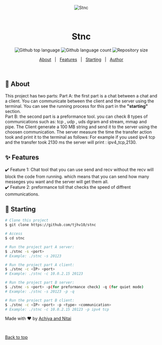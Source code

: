 <div align="center" id="top"> 
  <img src="./.github/app.gif" alt="Stnc" />

  &#xa0;

  <!-- <a href="https://stnc.netlify.app">Demo</a> -->
</div>

<h1 align="center">Stnc</h1>

<p align="center">
  <img alt="Github top language" src="https://img.shields.io/github/languages/top/tjhv10/stnc?color=56BEB8">

  <img alt="Github language count" src="https://img.shields.io/github/languages/count/tjhv10/stnc?color=56BEB8">

  <img alt="Repository size" src="https://img.shields.io/github/repo-size/tjhv10/stnc?color=56BEB8">
</p>

<p align="center">
  <a href="#dart-about">About</a> &#xa0; | &#xa0; 
  <a href="#sparkles-features">Features</a> &#xa0; | &#xa0;
  <a href="#checkered_flag-starting">Starting</a> &#xa0; | &#xa0;
  <a href="https://github.com/tjhv10" target="_blank">Author</a>
</p>

<br>

## :dart: About ##
This project has two parts:
Part A: the first part is a chat between a chat and a client.
You can communicate between the client and the server using the terminal.
You can see the running process for this part in the **"starting"** section.\
Part B: the second part is a preformance tool. you can check 8 types of communications such as: tcp , udp , uds dgram and stream, mmap and pipe.
The Client generate a 100 MB string and send it to the server using the choosen communication.
The server measure the time the transfer action took and print it to the terminal as follows: For example if you used ipv4 tcp and the transfer took 2130 ms the server will print : ipv4_tcp,2130.
## :sparkles: Features ##
:heavy_check_mark: Feature 1: Chat tool that you can use send and recv without the recv will block the code from running. which means that you can send how many messeges you want and the server will get them all.\
:heavy_check_mark: Feature 2: preformance toll that checks the speed of diffrent communications.

## :checkered_flag: Starting ##

```bash
# Clone this project
$ git clone https://github.com/tjhv10/stnc

# Access
$ cd stnc

# Run the project part A server:
$ ./stnc -s <port>
# Example: ./stnc -s 20123

# Run the project part A client:
$ ./stnc -c <IP> <port>
# Example: ./stnc -c 10.0.2.15 20123

# Run the project part B server:
$ ./stnc -s <port> -p(for preformance check) -q (for quiet mode)
# Example: ./stnc -s 20123 -p -q

# Run the project part B client:
$ ./stnc -c <IP> <port> -p <type> <communication>
# Example: ./stnc -c 10.0.2.15 20123 -p ipv4 tcp
```



Made with :heart: by <a href="https://github.com/tjhv10" target="_blank">Achiya and Nitai</a>

&#xa0;

<a href="#top">Back to top</a>
